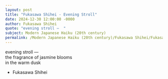 ```yaml
---
layout: post
title: "Fukasawa Shihei - Evening Stroll"
date: 2024-12-30 12:00:00 -0000
author: Fukasawa Shihei
quote: "evening stroll —  "
subject: Modern Japanese Haiku (20th century)
permalink: /Modern Japanese Haiku (20th century)/Fukasawa Shihei/Fukasawa Shihei - Evening Stroll
---
```


evening stroll —  
the fragrance of jasmine blooms  
in the warm dusk


- Fukasawa Shihei
